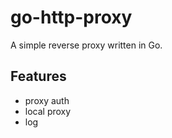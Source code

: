 # go-http-proxy

A simple reverse proxy written in Go.

## Features

- proxy auth
- local proxy
- log
